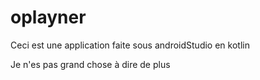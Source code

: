 # oplayner

Ceci est une application faite sous androidStudio en kotlin

Je n'es pas grand chose à dire de plus 